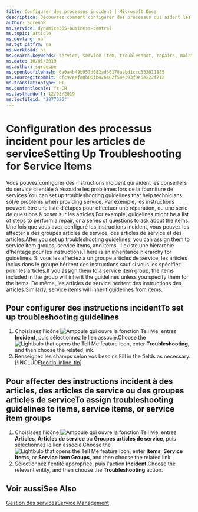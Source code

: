 ```yaml
---
title: Configurer des processus incident | Microsoft Docs
description: Découvrez comment configurer des processus qui aident les conseillers du service clientèle à identifier et à résoudre les problèmes liés aux articles de service.
author: SorenGP
ms.service: dynamics365-business-central
ms.topic: article
ms.devlang: na
ms.tgt_pltfrm: na
ms.workload: na
ms.search.keywords: service, service item, troubleshoot, repairs, maintenance
ms.date: 10/01/2019
ms.author: sgroespe
ms.openlocfilehash: 6a0a4b49b957d082ad66178aabd1ccc532011885
ms.sourcegitcommit: cfc92eefa8b06fb426482f54e393f0e6e222f712
ms.translationtype: HT
ms.contentlocale: fr-CH
ms.lasthandoff: 12/03/2019
ms.locfileid: "2877326"
---
```

# <a name="setting-up-troubleshooting-for-service-items"></a><span data-ttu-id="44cde-103">Configuration des processus incident pour les articles de service</span><span class="sxs-lookup"><span data-stu-id="44cde-103">Setting Up Troubleshooting for Service Items</span></span>
<span data-ttu-id="44cde-104">Vous pouvez configurer des instructions incident qui aident les conseillers du service clientèle à résoudre les problèmes lors de la fourniture de services.</span><span class="sxs-lookup"><span data-stu-id="44cde-104">You can set up troubleshooting guidelines that help technicians solve problems when providing service.</span></span> <span data-ttu-id="44cde-105">Par exemple, les instructions peuvent être une liste d'étapes pour effectuer une réparation, ou une série de questions à poser sur les articles.</span><span class="sxs-lookup"><span data-stu-id="44cde-105">For example, guidelines might be a list of steps to perform a repair, or a series of questions to ask about the items.</span></span> <span data-ttu-id="44cde-106">Une fois que vous avez configuré les instructions incident, vous pouvez les affecter à des groupes articles de service, des articles de service et des articles.</span><span class="sxs-lookup"><span data-stu-id="44cde-106">After you set up troubleshooting guidelines, you can assign them to service item groups, service items, and items.</span></span> <span data-ttu-id="44cde-107">Il existe une hiérarchie d'héritage pour les instructions.</span><span class="sxs-lookup"><span data-stu-id="44cde-107">There is an inheritance hierarchy for guidelines.</span></span> <span data-ttu-id="44cde-108">Si vous les affectez à un groupe articles de service, les articles inclus dans le groupe héritent des instructions sauf si vous les spécifiez pour les articles.</span><span class="sxs-lookup"><span data-stu-id="44cde-108">If you assign them to a service item group, the items included in the group will inherit the guidelines unless you specify them for the items.</span></span> <span data-ttu-id="44cde-109">De même, les articles de service héritent des instructions des articles.</span><span class="sxs-lookup"><span data-stu-id="44cde-109">Similarly, service items will inherit guidelines from items.</span></span>  

## <a name="to-set-up-troubleshooting-guidelines"></a><span data-ttu-id="44cde-110">Pour configurer des instructions incident</span><span class="sxs-lookup"><span data-stu-id="44cde-110">To set up troubleshooting guidelines</span></span>
1. <span data-ttu-id="44cde-111">Choisissez l'icône ![Ampoule qui ouvre la fonction Tell Me](media/ui-search/search_small.png "Dites-moi ce que vous voulez faire"), entrez **Incident**, puis sélectionnez le lien associé.</span><span class="sxs-lookup"><span data-stu-id="44cde-111">Choose the ![Lightbulb that opens the Tell Me feature](media/ui-search/search_small.png "Tell me what you want to do") icon, enter **Troubleshooting**, and then choose the related link.</span></span>  
2. <span data-ttu-id="44cde-112">Renseignez les champs selon vos besoins.</span><span class="sxs-lookup"><span data-stu-id="44cde-112">Fill in the fields as necessary.</span></span> [!INCLUDE[tooltip-inline-tip](includes/tooltip-inline-tip_md.md)]  

## <a name="to-assign-troubleshooting-guidelines-to-items-service-items-or-service-item-groups"></a><span data-ttu-id="44cde-113">Pour affecter des instructions incident à des articles, des articles de service ou des groupes articles de service</span><span class="sxs-lookup"><span data-stu-id="44cde-113">To assign troubleshooting guidelines to items, service items, or service item groups</span></span>
1. <span data-ttu-id="44cde-114">Choisissez l'icône ![Ampoule qui ouvre la fonction Tell Me](media/ui-search/search_small.png "Dites-moi ce que vous voulez faire"), entrez **Articles**, **Articles de service** ou **Groupes articles de service**, puis sélectionnez le lien associé.</span><span class="sxs-lookup"><span data-stu-id="44cde-114">Choose the ![Lightbulb that opens the Tell Me feature](media/ui-search/search_small.png "Tell me what you want to do") icon, enter **Items**, **Service Items**, or **Service Item Groups**, and then choose the related link.</span></span>  
2. <span data-ttu-id="44cde-115">Sélectionnez l'entité appropriée, puis l'action **Incident**.</span><span class="sxs-lookup"><span data-stu-id="44cde-115">Choose the relevant entity, and then choose the **Troubleshooting** action.</span></span>  

## <a name="see-also"></a><span data-ttu-id="44cde-116">Voir aussi</span><span class="sxs-lookup"><span data-stu-id="44cde-116">See Also</span></span>
[<span data-ttu-id="44cde-117">Gestion des services</span><span class="sxs-lookup"><span data-stu-id="44cde-117">Service Management</span></span>](service-service.md)